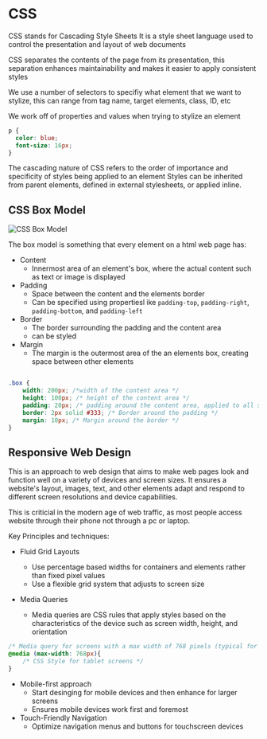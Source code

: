 # CSS

CSS stands for Cascading Style Sheets
It is a style sheet language used to control the presentation and layout of web documents

CSS separates the contents of the page from its presentation, this separation enhances maintainability and makes it easier to apply consistent styles

We use a number of selectors to specifiy what element that we want to stylize, this can range from tag name, target elements, class, ID, etc

We work off of properties and values when trying to stylize an element

```css
p {
  color: blue;
  font-size: 16px;
}
```

The cascading nature of CSS refers to the order of importance and specificity of styles being applied to an element
Styles can be inherited from parent elements, defined in external stylesheets, or applied inline.

## CSS Box Model

![CSS Box Model](https://lh3.googleusercontent.com/proxy/uWwqyh42G1ZhI_drd0LxcamU54mx1Uoge5P0IUsOnolb_Ae2mVLVLdjijYGe9bVaKuKMD2aSxvnaHNq1pRbVjuRcLNNuV8vXOd0wcKgJLtRRCaHqNgVkc0s)

The box model is something that every element on a html web page has:

- Content
    - Innermost area of an element's box, where the actual content such as text or image is displayed
- Padding
    - Space between the content and the elements border
    - Can be specified using propertiesl ike `padding-top`, `padding-right`, `padding-bottom`, and `padding-left`
- Border
    - The border surrounding the padding and the content area
    - can be styled
- Margin
    - The margin is the outermost area of the an elements box, creating space between other elements

```css

.box {
    width: 200px; /*width of the content area */
    height: 100px; /* height of the content area */
    padding: 20px; /* padding around the content area, applied to all sides */
    border: 2px solid #333; /* Border around the padding */
    margin: 10px; /* Margin around the border */
}

```



## Responsive Web Design

This is an approach to web design that aims to make web pages look and function well on a variety of devices and screen sizes. It ensures a website's layout, images, text, and other elements adapt and respond to different screen resolutions and device capabilities.

This is criticial in the modern age of web traffic, as most people access website through their phone not through a pc or laptop.

Key Principles and techniques:

- Fluid Grid Layouts
    - Use percentage based widths for containers and elements rather than fixed pixel values
    - Use a flexible grid system that adjusts to screen size

- Media Queries
    - Media queries are CSS rules that apply styles based on the characteristics of the device such as screen width, height, and orientation

```css
/* Media query for screens with a max width of 768 pixels (typical for tablets)*/
@media (max-width: 768px){
    /* CSS Style for tablet screens */
}
```

- Mobile-first approach
    - Start desinging for mobile devices and then enhance for larger screens
    - Ensures mobile devices work first and foremost
- Touch-Friendly Navigation
    - Optimize navigation menus and buttons for touchscreen devices